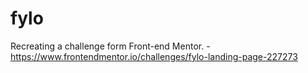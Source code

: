 # fylo
Recreating a challenge form Front-end Mentor. - https://www.frontendmentor.io/challenges/fylo-landing-page-227273
